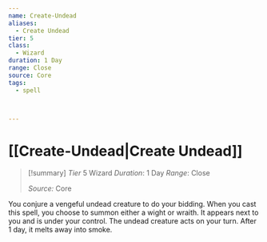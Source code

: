 ```yaml
---
name: Create-Undead
aliases:
  - Create Undead
tier: 5
class:
  - Wizard
duration: 1 Day
range: Close
source: Core
tags:
  - spell



---
```

# [[Create-Undead|Create Undead]]

>[!summary]
> *Tier* 5
> Wizard
> *Duration*: 1 Day
> *Range*: Close
> 
> *Source:* Core

You conjure a vengeful undead creature to do your bidding. When you cast this spell, you choose to summon either a wight or wraith. It appears next to you and is under your control. The undead creature acts on your turn. After 1 day, it melts away into smoke.


